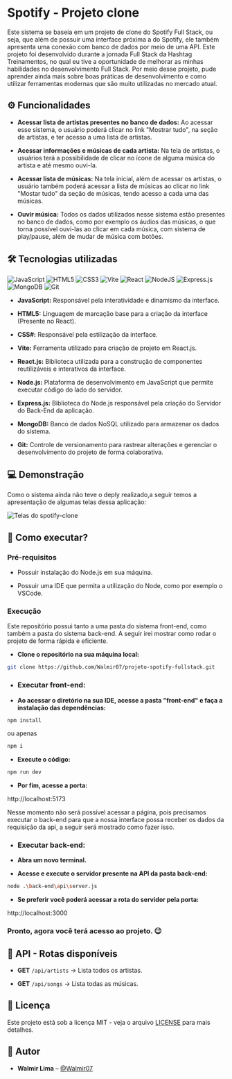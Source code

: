# Spotify - Projeto clone

Este sistema se baseia em um projeto de clone do Spotify Full Stack, ou seja, que além de possuir uma interface próxima a do Spotify, ele também apresenta uma conexão com banco de dados por meio de uma API.
Este projeto foi desenvolvido durante a jornada Full Stack da Hashtag Treinamentos, no qual eu tive a oportunidade de melhorar as minhas habilidades no desenvolvimento Full Stack.
Por meio desse projeto, pude aprender ainda mais sobre boas práticas de desenvolvimento e como utilizar ferramentas modernas que são muito utilizadas no mercado atual. 

## ⚙️ Funcionalidades

- **Acessar lista de artistas presentes no banco de dados:** Ao acessar esse sistema, o usuário poderá clicar no link "Mostrar tudo", na seção de artistas, e ter acesso a uma lista de artistas.

- **Acessar informações e músicas de cada artista:** Na tela de artistas, o usuários terá a possibilidade de clicar no ícone de alguma música do artista e até mesmo ouvi-la.

- **Acessar lista de músicas:** Na tela inicial, além de acessar os artistas, o usuário também poderá acessar a lista de músicas ao clicar no link "Mostar tudo" da seção de músicas, tendo acesso a cada uma das músicas.

- **Ouvir música:** Todos os dados utilizados nesse sistema estão presentes no banco de dados, como por exemplo os áudios das músicas, o que torna possível ouvi-las ao clicar em cada música, com sistema de play/pause, além de mudar de música com botões.

## 🛠️ Tecnologias utilizadas

![JavaScript](https://img.shields.io/badge/javascript-%23323330.svg?style=for-the-badge&logo=javascript&logoColor=%23F7DF1E)
![HTML5](https://img.shields.io/badge/html5-%23E34F26.svg?style=for-the-badge&logo=html5&logoColor=white)
![CSS3](https://img.shields.io/badge/css3-%231572B6.svg?style=for-the-badge&logo=css3&logoColor=white)
![Vite](https://img.shields.io/badge/vite-%23646CFF.svg?style=for-the-badge&logo=vite&logoColor=white)
![React](https://img.shields.io/badge/react-%2320232a.svg?style=for-the-badge&logo=react&logoColor=blue)
![NodeJS](https://img.shields.io/badge/node.js-6DA55F?style=for-the-badge&logo=node.js&logoColor=white)
![Express.js](https://img.shields.io/badge/express.js-%23404d59.svg?style=for-the-badge&logo=express&logoColor=%2361DAFB)
![MongoDB](https://img.shields.io/badge/MongoDB-%234ea94b.svg?style=for-the-badge&logo=mongodb&logoColor=white)
![Git](https://img.shields.io/badge/git-%23F05033.svg?style=for-the-badge&logo=git&logoColor=white)

- **JavaScript:** Responsável pela interatividade e dinamismo da interface.

- **HTML5:** Linguagem de marcação base para a criação da interface (Presente no React).

- **CSS#:** Responsável pela estilização da interface.

- **Vite:** Ferramenta utilizado para criação de projeto em React.js.

- **React.js:** Biblioteca utilizada para a construção de componentes reutilizáveis ​​e interativos da interface.

- **Node.js:** Plataforma de desenvolvimento em JavaScript que permite executar código do lado do servidor.

- **Express.js:** Biblioteca do Node.js responsável pela criação do Servidor do Back-End da aplicação.

- **MongoDB:** Banco de dados NoSQL utilizado para armazenar os dados do sistema.

- **Git:** Controle de versionamento para rastrear alterações e gerenciar o desenvolvimento do projeto de forma colaborativa.

## 💻 Demonstração

Como o sistema ainda não teve o deply realizado,a seguir temos a apresentação de algumas telas dessa aplicação:

![Telas do spotify-clone](https://github.com/user-attachments/assets/ab84f388-9e7d-4cfd-9425-1d8dc0316677)

## 🚀 Como executar?

### Pré-requisitos

- Possuir instalação do Node.js em sua máquina.
   
- Possuir uma IDE que permita a utilização do Node, como por exemplo o VSCode.

### Execução

Este repositório possui tanto a uma pasta do sistema front-end, como também a pasta do sistema back-end. A seguir irei mostrar como rodar o projeto de forma rápida e eficiente. 

- **Clone o repositório na sua máquina local:**

```bash
git clone https://github.com/Walmir07/projeto-spotify-fullstack.git
```

- ### Executar front-end:

- **Ao acessar o diretório na sua IDE, acesse a pasta "front-end" e faça a instalação das dependências:**

```bash
npm install
```
ou apenas
```bash
npm i
```

- **Execute o código:**

```bash
npm run dev
```

- **Por fim, acesse a porta:**

http://localhost:5173

Nesse momento não será possível acessar a página, pois precisamos executar o back-end para que a nossa interface possa receber os dados da requisição da api, a seguir será mostrado como fazer isso.

- ### Executar back-end:

- **Abra um novo terminal.**

- **Acesse e execute o servidor presente na API da pasta back-end:**

```bash
node .\back-end\api\server.js
```
- **Se preferir você poderá acessar a rota do servidor pela porta:**

http://localhost:3000

### Pronto, agora você terá acesso ao projeto. 😉

## 📡 API - Rotas disponíveis

- **GET** `/api/artists` → Lista todos os artistas.

- **GET** `/api/songs` → Lista todas as músicas.

## 📜 Licença

Este projeto está sob a licença MIT - veja o arquivo [LICENSE](LICENSE) para mais detalhes.

## 👤 Autor

- **Walmir Lima** – [@Walmir07](https://github.com/Walmir07)